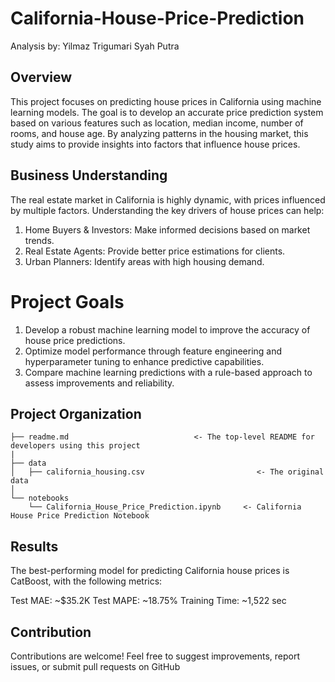 # California-House-Price-Prediction

Analysis by: Yilmaz Trigumari Syah Putra

## Overview
This project focuses on predicting house prices in California using machine learning models. The goal is to develop an accurate price prediction system based on various features such as location, median income, number of rooms, and house age. By analyzing patterns in the housing market, this study aims to provide insights into factors that influence house prices.

## Business Understanding
The real estate market in California is highly dynamic, with prices influenced by multiple factors. Understanding the key drivers of house prices can help:
1. Home Buyers & Investors: Make informed decisions based on market trends.
2. Real Estate Agents: Provide better price estimations for clients.
3. Urban Planners: Identify areas with high housing demand.

# Project Goals
1. Develop a robust machine learning model to improve the accuracy of house price predictions.
2. Optimize model performance through feature engineering and hyperparameter tuning to enhance predictive capabilities.
3. Compare machine learning predictions with a rule-based approach to assess improvements and reliability.

## Project Organization
    ├── readme.md                            <- The top-level README for developers using this project
    |
    ├── data
    │   ├── california_housing.csv                         <- The original data
    │
    └── notebooks   
        └── California_House_Price_Prediction.ipynb     <- California House Price Prediction Notebook

## Results
The best-performing model for predicting California house prices is CatBoost, with the following metrics:

Test MAE: ~$35.2K
Test MAPE: ~18.75%
Training Time: ~1,522 sec

## Contribution
Contributions are welcome! Feel free to suggest improvements, report issues, or submit pull requests on GitHub
